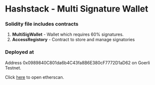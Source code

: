 # Hashstack - Multi Signature Wallet

### Solidity file includes contracts
1. **MultiSigWallet** - Wallet which requires 60% signatures.
2. **AccessRegistory** - Contract to store and manage signatories

### Deployed at
Address 0x0989840C801da6b4C43fa8B6E380cF7772D1aD62 on Goerli Testnet.

Click [here](https://goerli.etherscan.io/address/0x0989840C801da6b4C43fa8B6E380cF7772D1aD62) to open etherscan.

